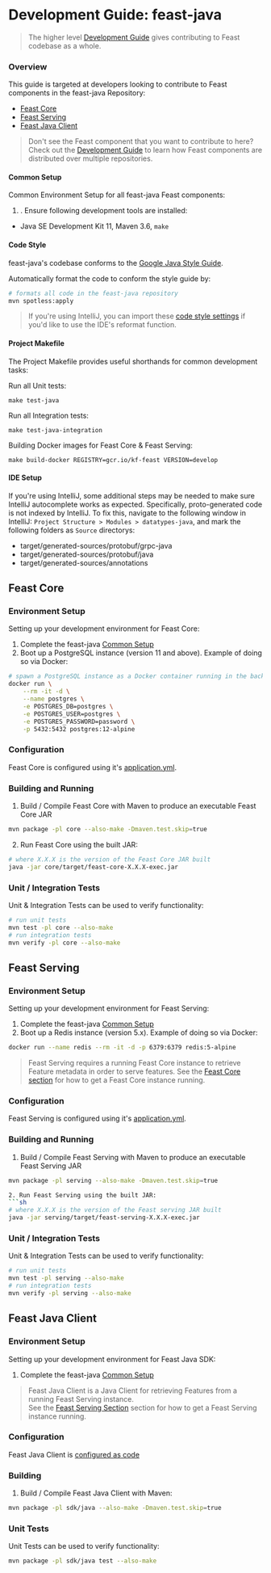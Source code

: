 # Development Guide: feast-java
> The higher level [Development Guide](https://docs.feast.dev/contributing/development-guide)
> gives contributing to Feast codebase as a whole.

### Overview
This guide is targeted at developers looking to contribute to Feast components in
the feast-java Repository:
- [Feast Core](#feast-core)
- [Feast Serving](#feast-serving)
- [Feast Java Client](#feast-java-client)

> Don't see the Feast component that you want to contribute to here?  
> Check out the [Development Guide](https://docs.feast.dev/contributing/development-guide)
> to learn how Feast components are distributed over multiple repositories.

#### Common Setup
Common Environment Setup for all feast-java Feast components:
1. . Ensure following development tools are installed:
- Java SE Development Kit 11, Maven 3.6, `make`

#### Code Style
feast-java's codebase conforms to the [Google Java Style Guide](https://google.github.io/styleguide/javaguide.html).

Automatically format the code to conform the style guide by:

```sh
# formats all code in the feast-java repository
mvn spotless:apply
```

> If you're using IntelliJ, you can import these [code style settings](https://github.com/google/styleguide/blob/gh-pages/intellij-java-google-style.xml)
> if you'd like to use the IDE's reformat function.

#### Project Makefile
The Project Makefile provides useful shorthands for common development tasks:


Run all Unit tests:
```
make test-java
```

Run all Integration tests:
```
make test-java-integration
```

Building Docker images for Feast Core &amp; Feast Serving:
```
make build-docker REGISTRY=gcr.io/kf-feast VERSION=develop
```


#### IDE Setup
If you're using IntelliJ, some additional steps may be needed to make sure IntelliJ autocomplete works as expected.
Specifically, proto-generated code is not indexed by IntelliJ. To fix this, navigate to the following window in IntelliJ:
`Project Structure > Modules > datatypes-java`, and mark the following folders as `Source` directorys:
- target/generated-sources/protobuf/grpc-java
- target/generated-sources/protobuf/java
- target/generated-sources/annotations


## Feast Core
### Environment Setup
Setting up your development environment for Feast Core:
1. Complete the feast-java [Common Setup](#common-setup)
2. Boot up a PostgreSQL instance (version 11 and above). Example of doing so via Docker:
```sh
# spawn a PostgreSQL instance as a Docker container running in the background
docker run \
    --rm -it -d \
    --name postgres \
    -e POSTGRES_DB=postgres \
    -e POSTGRES_USER=postgres \
    -e POSTGRES_PASSWORD=password \
    -p 5432:5432 postgres:12-alpine
```

### Configuration
Feast Core is configured using it's [application.yml](https://docs.feast.dev/reference/configuration-reference#1-feast-core-and-feast-online-serving).

### Building and Running
1. Build / Compile Feast Core with Maven to produce an executable Feast Core JAR
```sh
mvn package -pl core --also-make -Dmaven.test.skip=true 
```

2. Run Feast Core using the built JAR:
```sh
# where X.X.X is the version of the Feast Core JAR built
java -jar core/target/feast-core-X.X.X-exec.jar
```

### Unit / Integration Tests
Unit &amp; Integration Tests can be used to verify functionality:
```sh
# run unit tests
mvn test -pl core --also-make
# run integration tests
mvn verify -pl core --also-make
```

## Feast Serving
### Environment Setup
Setting up your development environment for Feast Serving:
1. Complete the feast-java [Common Setup](#common-setup)
2. Boot up a Redis instance (version 5.x). Example of doing so via Docker:
```sh
docker run --name redis --rm -it -d -p 6379:6379 redis:5-alpine
```

> Feast Serving requires a running Feast Core instance to retrieve Feature metadata
> in order to serve features. See the [Feast Core section](#feast-core) for
> how to get a Feast Core instance running.  
 
### Configuration
Feast Serving is configured using it's [application.yml](https://docs.feast.dev/reference/configuration-reference#1-feast-core-and-feast-online-serving).

### Building and Running
1. Build / Compile Feast Serving with Maven to produce an executable Feast Serving JAR
```sh
mvn package -pl serving --also-make -Dmaven.test.skip=true 

2. Run Feast Serving using the built JAR:
```sh
# where X.X.X is the version of the Feast serving JAR built
java -jar serving/target/feast-serving-X.X.X-exec.jar
```

### Unit / Integration Tests
Unit &amp; Integration Tests can be used to verify functionality:
```sh
# run unit tests
mvn test -pl serving --also-make
# run integration tests
mvn verify -pl serving --also-make
```

## Feast Java Client
### Environment Setup
Setting up your development environment for Feast Java SDK:
1. Complete the feast-java [Common Setup](#common-setup)

> Feast Java Client is a Java Client for retrieving Features from a running Feast Serving instance.  
> See the [Feast Serving Section](#feast-serving) section for how to get a Feast Serving instance running.

### Configuration
Feast Java Client is [configured as code](https://docs.feast.dev/v/master/reference/configuration-reference#4-feast-java-and-go-sdk)

### Building
1. Build / Compile Feast Java Client with Maven:

```sh
mvn package -pl sdk/java --also-make -Dmaven.test.skip=true
```

### Unit Tests
Unit Tests can be used to verify functionality:

```sh
mvn package -pl sdk/java test --also-make
```
